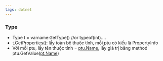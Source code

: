 ```yaml
---
tags: dotnet 
---
```

### Type

- Type t = varname.GetType() //or typeof(int)....
- t.GetProperties(): lấy toàn bộ thuộc tính, mỗi ptu có kiểu là PropertyInfo
- Với mỗi ptu, lấy tên thuộc tính = [ptu.Name](http://ptu.name/), lấy giá trị bằng method ptu.GetValue([pt.Name](http://pt.name/))

  